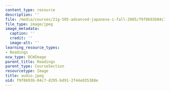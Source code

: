 ```yaml
---
content_type: resource
description: ''
file: /media/courses/21g-505-advanced-japanese-i-fall-2005/f9f8693b04c7d295bd912f44e835388e_audio.jpeg
file_type: image/jpeg
image_metadata:
  caption: ''
  credit: ''
  image-alt: ''
learning_resource_types:
- Readings
ocw_type: OCWImage
parent_title: Readings
parent_type: CourseSection
resourcetype: Image
title: audio.jpeg
uid: f9f8693b-04c7-d295-bd91-2f44e835388e
---
```

